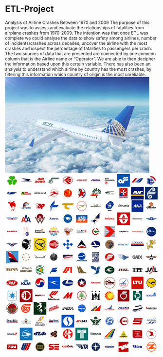 # ETL-Project
Analysis of Airline Crashes Between 1970 and 2009
The purpose of this project was to assess and evaluate the relationships of fatalities from airplane crashes from 1970-2009. The intention was that once ETL was complete we could analyse the data to show safety among airlines, number of incidents/crashes across decades, uncover the airline with the most crashes and inspect the percentage of fatalities to passengers per crash. The two sources of data that are presented are connected by one common column that is the Airline name or “Operator”. We are able to then decipher the information based upon this certain variable. There has also been an analysis to understand which airline by country has the most crashes, by filtering this information which country of origin is the most unreliable.
![](Output/OIP.jpg)
![](Output/airline-logos.jpg)
